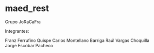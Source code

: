 # maed_rest

Grupo JoRaCaFra

Integrantes:

Franz Ferrufino Quispe
Carlos Montellano Barriga
Raúl Vargas Choquilla
Jorge Escobar Pacheco
